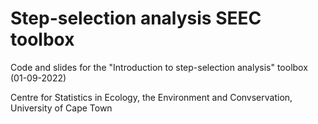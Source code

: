 # Step-selection analysis SEEC toolbox
Code and slides for the "Introduction to step-selection analysis" toolbox (01-09-2022)

Centre for Statistics in Ecology, the Environment and Convservation, University of Cape Town
